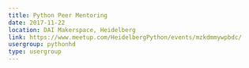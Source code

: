 ```yaml
---
title: Python Peer Mentoring
date: 2017-11-22
location: DAI Makerspace, Heidelberg
link: https://www.meetup.com/HeidelbergPython/events/mzkdmmywpbdc/
usergroup: pythonhd
type: usergroup
---
```

